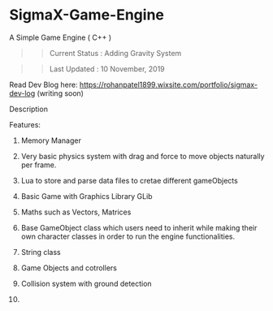 # SigmaX-Game-Engine
A Simple Game Engine ( C++ )

>> Current Status : Adding Gravity System

>> Last Updated : 10 November, 2019

Read Dev Blog here: https://rohanpatel1899.wixsite.com/portfolio/sigmax-dev-log
(writing soon)

Description

Features:

1) Memory Manager

2) Very basic physics system with drag and force to move objects naturally per frame.

3) Lua to store and parse data files to cretae different gameObjects

4) Basic Game with Graphics Library GLib

5) Maths such as Vectors, Matrices

6) Base GameObject class which users need to inherit while making their own character classes in order to run the engine functionalities.

7) String class

8) Game Objects and cotrollers

9) Collision system with ground detection

10) 
